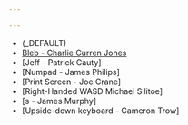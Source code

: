 ```yaml
---

---
```

* (_DEFAULT)
* [Bleb - Charlie Curren Jones]()
* [Jeff - Patrick Cauty]
* [Numpad - James Philips]
* [Print Screen - Joe Crane]
* [Right-Handed WASD Michael Silitoe]
* [s - James Murphy]
* [Upside-down keyboard - Cameron Trow]
